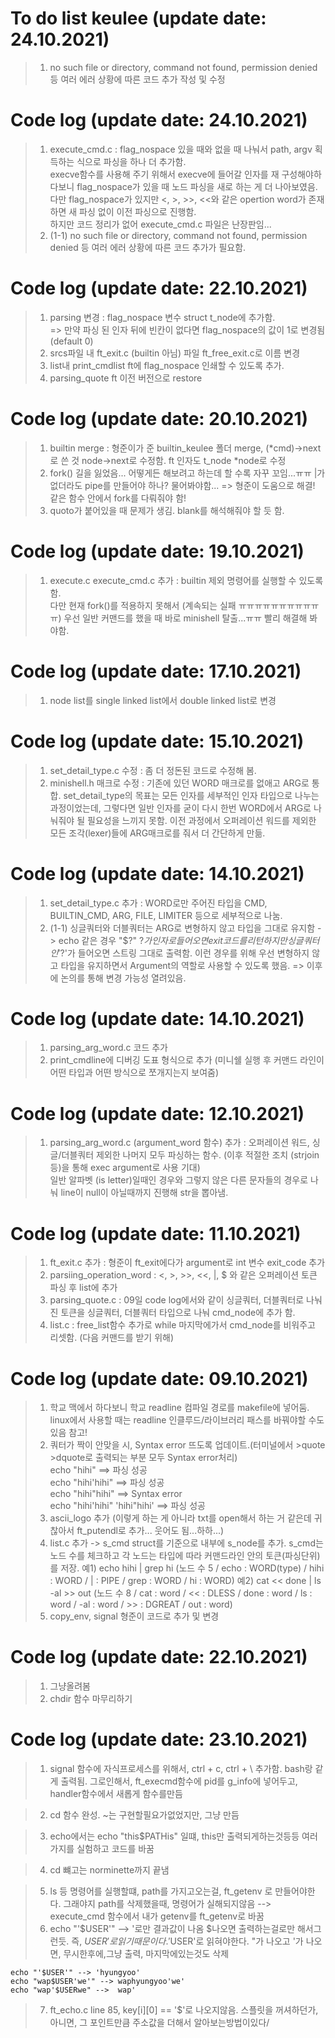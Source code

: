 # To do list keulee (update date: 24.10.2021)
> 1. no such file or directory, command not found, permission denied 등 여러 에러 상황에 따른 코드 추가 작성 및 수정   

# Code log (update date: 24.10.2021)
> 1. execute_cmd.c : flag_nospace 있을 때와 없을 때 나눠서 path, argv 획득하는 식으로 파싱을 하나 더 추가함.  
> execve함수를 사용해 주기 위해서 execve에 들어갈 인자를 재 구성해야하다보니 flag_nospace가 있을 때 노드 파싱을 새로 하는 게 더 나아보였음.
> 다만 flag_nospace가 있지만 <, >, >>, <<와 같은 opertion word가 존재하면 새 파싱 없이 이전 파싱으로 진행함.  
> 하지만 코드 정리가 없어 execute_cmd.c 파일은 난장판임...
> 1. (1-1) no such file or directory, command not found, permission denied 등 여러 에러 상황에 따른 코드 추가가 필요함.   

# Code log (update date: 22.10.2021)
> 1. parsing 변경 : flag_nospace 변수 struct t_node에 추가함.  
> => 만약 파싱 된 인자 뒤에 빈칸이 없다면 flag_nospace의 값이 1로 변경됨 (default 0)  
> 2. srcs파일 내 ft_exit.c (builtin 아님) 파일 ft_free_exit.c로 이름 변경
> 3. list내 print_cmdlist ft에 flag_nospace 인쇄할 수 있도록 추가.
> 4. parsing_quote ft 이전 버전으로 restore  

# Code log (update date: 20.10.2021)
> 1. builtin merge : 형준이가 준 builtin_keulee 폴더 merge, (*cmd)->next로 쓴 것 node->next로 수정함. ft 인자도 t_node *node로 수정
> 2. fork() 길을 잃었음... 어떻게든 해보려고 하는데 할 수록 자꾸 꼬임...ㅠㅠ |가 없더라도 pipe를 만들어야 하나? 물어봐야함...  => 형준이 도움으로 해결! 같은 함수 안에서 fork를 다뤄줘야 함!  
> 3. quoto가 붙어있을 때 문제가 생김. blank를 해석해줘야 할 듯 함.

# Code log (update date: 19.10.2021)
> 1. execute.c execute_cmd.c 추가 : builtin 제외 명령어를 실행할 수 있도록 함.  
> 다만 현재 fork()를 적용하지 못해서 (계속되는 실패 ㅠㅠㅠㅠㅠㅠㅠㅠㅠㅠㅠ) 우선 일반 커맨드를 했을 때 바로 minishell 탈출...ㅠㅠ 빨리 해결해 봐야함.

# Code log (update date: 17.10.2021)
> 1. node list를 single linked list에서 double linked list로 변경  

# Code log (update date: 15.10.2021)
> 1. set_detail_type.c 수정 : 좀 더 정돈된 코드로 수정해 봄.  
> 2. minishell.h 매크로 수정 : 기존에 있던 WORD 매크로를 없애고 ARG로 통합. set_detail_type의 목표는 모든 인자를 세부적인 인자 타입으로 나누는 과정이었는데, 그렇다면 일반 인자를 굳이 다시 한번 WORD에서 ARG로 나눠줘야 될 필요성을 느끼지 못함. 이전 과정에서 오퍼레이션 워드를 제외한 모든 조각(lexer)들에 ARG매크로를 줘서 더 간단하게 만듦.

# Code log (update date: 14.10.2021)
> 1. set_detail_type.c 추가 : WORD로만 주어진 타입을 CMD, BUILTIN_CMD, ARG, FILE, LIMITER 등으로 세부적으로 나눔.  
> 2. (1-1) 싱글쿼터와 더블쿼터는 ARG로 변형하지 않고 타입을 그대로 유지함 -> echo 같은 경우 "$?" $? 가 인자로 들어오면 exit코드를 리턴하지만 싱글쿼터인 '$?'가 들어오면 스트링 그대로 출력함. 이런 경우를 위해 우선 변형하지 않고 타입을 유지하면서 Argument의 역할로 사용할 수 있도록 했음. => 이후에 논의를 통해 변경 가능성 열려있음.  

# Code log (update date: 14.10.2021)
> 1. parsing_arg_word.c 코드 추가
> 2. print_cmdline에 디버깅 도표 형식으로 추가 (미니쉘 실행 후 커맨드 라인이 어떤 타입과 어떤 방식으로 쪼개지는지 보여줌)  

# Code log (update date: 12.10.2021)
> 1. parsing_arg_word.c (argument_word 함수) 추가 : 오퍼레이션 워드, 싱글/더블쿼터 제외한 나머지 모두 파싱하는 함수. (이후 적절한 조치 (strjoin 등)을 통해 exec argument로 사용 기대)  
	 일반 알파벳 (is letter)일때인 경우와 그렇지 않은 다른 문자들의 경우로 나눠 line이 null이 아닐때까지 진행해 str을 뽑아냄.  

# Code log (update date: 11.10.2021)
> 1. ft_exit.c 추가 : 형준이 ft_exit에다가 argument로 int 변수 exit_code 추가  
> 2. parsiing_operation_word : <, >, >>, <<, |, $ 와 같은 오퍼레이션 토큰 파싱 후 list에 추가  
> 3. parsing_quote.c : 09일 code log에서와 같이 싱글쿼터, 더블쿼터로 나눠진 토큰을 싱글쿼터, 더블쿼터 타입으로 나눠 cmd_node에 추가 함.  
> 4. list.c : free_list함수 추가로 while 마지막에가서 cmd_node를 비워주고 리셋함. (다음 커맨드를 받기 위해)  

# Code log (update date: 09.10.2021)
> 1. 학교 맥에서 하다보니 학교 readline 컴파일 경로를 makefile에 넣어둠. linux에서 사용할 때는 readline 인클루드/라이브러리 패스를 바꿔야할 수도 있음 참고!  
> 2. 쿼터가 짝이 안맞을 시, Syntax error 뜨도록 업데이트.(터미널에서 >quote >dquote로 출력되는 부분 모두 Syntax error처리)  
echo "hihi"  ==>  파싱 성공  
echo "hihi'hihi" ==> 파싱 성공  
echo "hihi"hihi" ==> Syntax error  
echo "hihi'hihi" 'hihi"hihi' ==> 파싱 성공
> 3. ascii_logo 추가 (이렇게 하는 게 아니라 txt를 open해서 하는 거 같은데 귀찮아서 ft_putendl로 추가... 웃어도 됨...하하...)
> 4. list.c 추가 -> s_cmd struct를 기준으로 내부에 s_node를 추가. s_cmd는 노드 수를 체크하고 각 노드는 타입에 따라 커맨드라인 안의 토큰(파싱단위)를 저장.
예1) echo hihi | grep hi (노드 수 5 / echo : WORD(type) / hihi : WORD / | : PIPE / grep : WORD / hi : WORD)
예2) cat << done | ls -al >> out (노드 수 8 / cat : word / << : DLESS / done : word / ls : word / -al : word / >> : DGREAT / out : word)
> 5. copy_env, signal 형준이 코드로 추가 및 변경


# Code log (update date: 22.10.2021)
> 1. 그냥올려봄
> 2. chdir 함수 마무리하기	

# Code log (update date: 23.10.2021)
> 1. signal 함수에 자식프로세스를 위해서, ctrl + c, ctrl + \ 추가함. bash랑 같게 출력됨.
			그로인해서, ft_execmd함수에 pid를 g_info에 넣어두고, handler함수에서 새롭게 함수를만듬

> 2. cd 함수 완성. ~는 구현할필요가없었지만, 그냥 만듬

> 3. echo에서는 echo "this$PATHis" 일떄, this만 출력되게하는것등등 여러가지를 실험하고 코드를 바꿈

> 4. cd 뺴고는 norminette까지 끝냄

> 5. ls 등 명령어를 실행할떄, path를 가지고오는걸, ft_getenv 로 만들어야한다.
	그래야지 path를 삭제했을때, 명령어가 실해되지않음 --> execute_cmd 함수에서 내가 getenv를 
	ft_getenv로 바꿈
> 6. echo "'$USER'"     -->  '로만 결과값이 나옴 $나오면 출력하는걸로만 해서그런듯.
									즉, $USER' 로 읽기때문이다. '$USER'로 읽혀야한다.
	"가 나오고 '가 나오면, 무시한후에,그냥 출력, 마지막에있는것도 삭제



	echo "'$USER'" --> 'hyungyoo'
	echo "wap$USER'we'" --> waphyungyoo'we'
	echo "wap'$USERwe" -->  wap'
> 7. ft_echo.c line 85,
	key[i][0] == '$'로 나오지않음. 스플릿을 꺼셔하던가, 
	아니면, 그 포인트만큼 주소값을 더해서 알아보는방법이있다/


